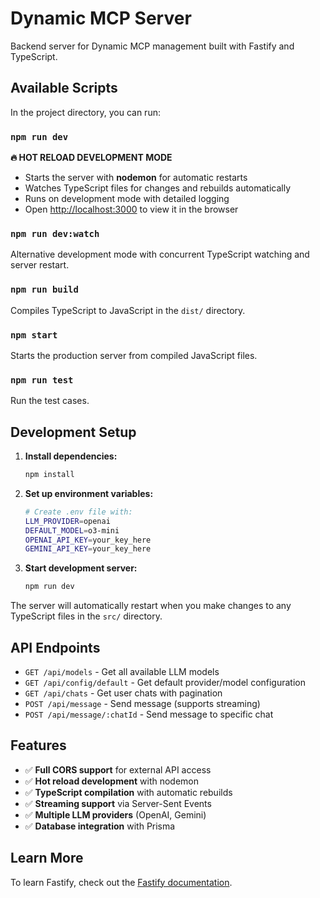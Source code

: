 # Dynamic MCP Server

Backend server for Dynamic MCP management built with Fastify and TypeScript.

## Available Scripts

In the project directory, you can run:

### `npm run dev`

**🔥 HOT RELOAD DEVELOPMENT MODE**
- Starts the server with **nodemon** for automatic restarts
- Watches TypeScript files for changes and rebuilds automatically
- Runs on development mode with detailed logging
- Open [http://localhost:3000](http://localhost:3000) to view it in the browser

### `npm run dev:watch`

Alternative development mode with concurrent TypeScript watching and server restart.

### `npm run build`

Compiles TypeScript to JavaScript in the `dist/` directory.

### `npm start`

Starts the production server from compiled JavaScript files.

### `npm run test`

Run the test cases.

## Development Setup

1. **Install dependencies:**
   ```bash
   npm install
   ```

2. **Set up environment variables:**
   ```bash
   # Create .env file with:
   LLM_PROVIDER=openai
   DEFAULT_MODEL=o3-mini
   OPENAI_API_KEY=your_key_here
   GEMINI_API_KEY=your_key_here
   ```

3. **Start development server:**
   ```bash
   npm run dev
   ```

The server will automatically restart when you make changes to any TypeScript files in the `src/` directory.

## API Endpoints

- `GET /api/models` - Get all available LLM models
- `GET /api/config/default` - Get default provider/model configuration
- `GET /api/chats` - Get user chats with pagination
- `POST /api/message` - Send message (supports streaming)
- `POST /api/message/:chatId` - Send message to specific chat

## Features

- ✅ **Full CORS support** for external API access
- ✅ **Hot reload development** with nodemon
- ✅ **TypeScript compilation** with automatic rebuilds
- ✅ **Streaming support** via Server-Sent Events
- ✅ **Multiple LLM providers** (OpenAI, Gemini)
- ✅ **Database integration** with Prisma

## Learn More

To learn Fastify, check out the [Fastify documentation](https://fastify.dev/docs/latest/).
